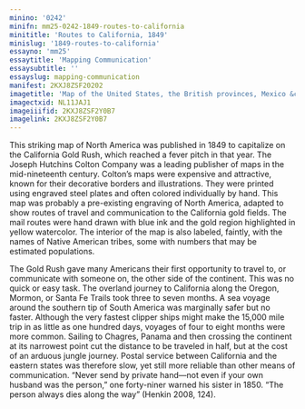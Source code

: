 ```yaml
---
minino: '0242'
minifn: mm25-0242-1849-routes-to-california
minititle: 'Routes to California, 1849'
minislug: '1849-routes-to-california'
essayno: 'mm25'
essaytitle: 'Mapping Communication'
essaysubtitle: ''
essayslug: mapping-communication
manifest: 2KXJ8ZSF20202
imagetitle: 'Map of the United States, the British provinces, Mexico &c. : showing the routes of the U.S. mail steam packets to California, and a plan of the Gold...'
imagectxid: NL11JAJ1
imageiiifid: 2KXJ8ZSF2Y0B7
imagelink: 2KXJ8ZSF2Y0B7
---
```

This striking map of North America was published in 1849 to capitalize on the California Gold Rush, which reached a fever pitch in that year. The Joseph Hutchins Colton Company was a leading publisher of maps in the mid-nineteenth century. Colton’s maps were expensive and attractive, known for their decorative borders and illustrations. They were printed using engraved steel plates and often colored individually by hand. This map was probably a pre-existing engraving of North America, adapted to show routes of travel and communication to the California gold fields. The mail routes were hand drawn with blue ink and the gold region highlighted in yellow watercolor. The interior of the map is also labeled, faintly, with the names of Native American tribes, some with numbers that may be estimated populations. 

The Gold Rush gave many Americans their first opportunity to travel to, or communicate with someone on, the other side of the continent. This was no quick or easy task. The overland journey to California along the Oregon, Mormon, or Santa Fe Trails took three to seven months. A sea voyage around the southern tip of South America was marginally safer but no faster. Although the very fastest clipper ships might make the 15,000 mile trip in as little as one hundred days, voyages of four to eight months were more common. Sailing to Chagres, Panama and then crossing the continent at its narrowest point cut the distance to be traveled in half, but at the cost of an arduous jungle journey. Postal service between California and the eastern states was therefore slow, yet still more reliable than other means of communication. “Never send by private hand—not even if your own husband was the person,” one forty-niner warned his sister in 1850. “The person always dies along the way” (Henkin 2008, 124).


